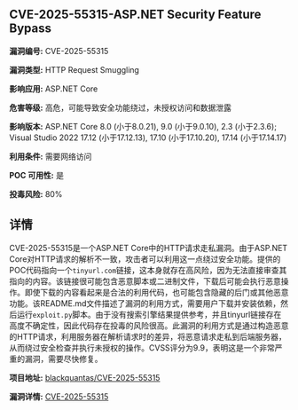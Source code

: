 ## CVE-2025-55315-ASP.NET Security Feature Bypass

**漏洞编号:** CVE-2025-55315

**漏洞类型:** HTTP Request Smuggling

**影响应用:** ASP.NET Core

**危害等级:** 高危，可能导致安全功能绕过，未授权访问和数据泄露

**影响版本:** ASP.NET Core 8.0 (小于8.0.21), 9.0 (小于9.0.10), 2.3 (小于2.3.6); Visual Studio 2022 17.12 (小于17.12.13), 17.10 (小于17.10.20), 17.14 (小于17.14.17)

**利用条件:** 需要网络访问

**POC 可用性:** 是

**投毒风险:** 80%

## 详情

CVE-2025-55315是一个ASP.NET Core中的HTTP请求走私漏洞。由于ASP.NET Core对HTTP请求的解析不一致，攻击者可以利用这一点绕过安全功能。提供的POC代码指向一个`tinyurl.com`链接，这本身就存在高风险，因为无法直接审查其指向的内容。该链接很可能包含恶意脚本或二进制文件，下载后可能会执行恶意操作。即使下载的内容看起来是合法的利用代码，也可能包含隐藏的后门或其他恶意功能。该README.md文件描述了漏洞的利用方式，需要用户下载并安装依赖，然后运行`exploit.py`脚本。由于没有搜索引擎结果提供参考，并且tinyurl链接存在高度不确定性，因此代码存在投毒的风险很高。此漏洞的利用方式是通过构造恶意的HTTP请求，利用服务器在解析请求时的差异，将恶意请求走私到后端服务器，从而绕过安全检查并执行未授权的操作。CVSS评分为9.9，表明这是一个非常严重的漏洞，需要尽快修复。

**项目地址:** [blackquantas/CVE-2025-55315](https://github.com/blackquantas/CVE-2025-55315)

**漏洞详情:** [CVE-2025-55315](https://nvd.nist.gov/vuln/detail/CVE-2025-55315)